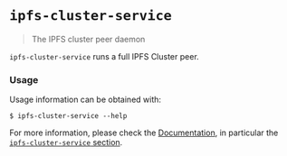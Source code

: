 # `ipfs-cluster-service`

> The IPFS cluster peer daemon

`ipfs-cluster-service` runs a full IPFS Cluster peer.

### Usage

Usage information can be obtained with:

```
$ ipfs-cluster-service --help
```

For more information, please check the [Documentation](https://cluster.ipfs.io/documentation), in particular the [`ipfs-cluster-service` section](https://cluster.ipfs.io/documentation/ipfs-cluster-service).
